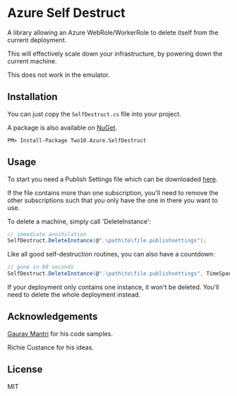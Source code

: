 # Azure Self Destruct

A library allowing an Azure WebRole/WorkerRole to delete itself from the current deployment.


This will effectively scale down your infrastructure, by powering down the current machine.


This does not work in the emulator.

## Installation

You can just copy the `SelfDestruct.cs` file into your project. 

A package is also available on [NuGet](https://www.nuget.org/packages/Two10.Azure.SelfDestruct/).

```
PM> Install-Package Two10.Azure.SelfDestruct
```

## Usage

To start you need a Publish Settings file which can be downloaded [here](http://go.microsoft.com/fwlink/?LinkId=254432).


If the file contains more than one subscription, you'll need to remove the other subscriptions such that you only have the one in there you want to use.


To delete a machine, simply call 'DeleteInstance':


```c#
// immediate annihilation
SelfDestruct.DeleteInstance(@".\path\to\file.publishsettings");
```


Like all good self-destruction routines, you can also have a countdown:


```c#
// gone in 60 seconds
SelfDestruct.DeleteInstance(@".\path\to\file.publishsettings", TimeSpan.FromSeconds(60));
```

If your deployment only contains one instance, it won't be deleted. You'll need to delete the whole deployment instead.


## Acknowledgements

[Gaurav Mantri](http://gauravmantri.com/) for his code samples.


Richie Custance for his ideas.

## License

MIT
